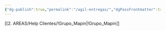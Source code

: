 ```yaml
---
{"dg-publish":true,"permalink":"/agil-entregas/","dgPassFrontmatter":true,"created":"2025-09-08T11:39:55.581-03:00","updated":"2025-09-08T12:03:21.871-03:00"}
---
```


[[2. AREAS/Help Clientes/!Grupo_Mapin\|!Grupo_Mapin]]